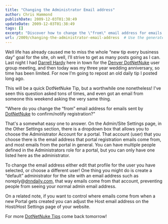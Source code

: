 ```yaml
---
title: "Changing the Administrator Email address"
author: Chris Hammond
publishDate: 2009-12-03T01:38:49
updateDate: 2009-12-03T01:38:49
tags: []
excerpt: "Discover how to change the \"from\" email address for emails in DotNetNuke for registrations and notifications. Tips for better control and user experience!"
url: /2009/changing-the-administrator-email-address  # Use the generated URL with year
---
```

<p>Well life has already caused me to miss the whole “new tip every business day” goal for the site, oh well, I’ll strive to get as many posts going as I can. Last night I had <a href="https://www.hardyconsulting.com" target="_blank">Darrell Hardy</a> here in town for the <a href="https://denver.dotnetnuke.com/" target="_blank">Denver DotNetNuke</a> user group meeting, and then today was my three year wedding anniversary, so time has been limited. For now I’m going to repost an old daily tip I posted long ago.</p>  <p>This will be a quick DotNetNuke Tip, but a worthwhile one nonetheless! I've seen this question asked tons of times, and even got an email from someone this weekend asking the very same thing.</p>  <p>&quot;Where do you change the “from” email address for emails sent by <a href="https://www.dotnetnuke.com/" target="_blank">DotNetNuke</a> to confirm/notify registration?&quot;</p>  <p>That's a somewhat easy one to answer. On the Admin/Site Settings page, in the Other Settings section, there is a dropdown box that allows you to choose the Administrator Account for a portal. That account (user) that you choose there is the email address that portal registration emails come from, and most emails from the portal in general. You can have multiple people defined in the Administrators role for a portal, but you can only have one listed here as the administrator.</p>  <p>To change the email address either edit that profile for the user you have selected, or choose a different user! One thing you might do is create a “default” administrator for the site with an email address such as noreply@<a title="DotNetNuke Tips and Tricks" href="mailto:noreply@dnndaily.com">dnndaily.com</a>, that way emails come from that account, preventing people from seeing your normal admin email address.</p>  <p>On a related note, if you want to control where emails come from when a new Portal gets created you can adjust the Host email address on the Host/Host Settings page of your website.</p>  <p>For more <a href="https://www.dnndaily.com/" target="_blank">DotNetNuke Tips</a> come back tomorrow!</p>



